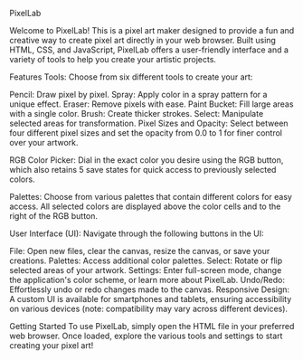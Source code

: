 PixelLab

Welcome to PixelLab! This is a pixel art maker designed to provide a fun and creative way to create pixel art directly in your web browser. Built using HTML, CSS, and JavaScript, PixelLab offers a user-friendly interface and a variety of tools to help you create your artistic projects.

Features
Tools: Choose from six different tools to create your art:

Pencil: Draw pixel by pixel.
Spray: Apply color in a spray pattern for a unique effect.
Eraser: Remove pixels with ease.
Paint Bucket: Fill large areas with a single color.
Brush: Create thicker strokes.
Select: Manipulate selected areas for transformation.
Pixel Sizes and Opacity: Select between four different pixel sizes and set the opacity from 0.0 to 1 for finer control over your artwork.

RGB Color Picker: Dial in the exact color you desire using the RGB button, which also retains 5 save states for quick access to previously selected colors.

Palettes: Choose from various palettes that contain different colors for easy access. All selected colors are displayed above the color cells and to the right of the RGB button.

User Interface (UI): Navigate through the following buttons in the UI:

File: Open new files, clear the canvas, resize the canvas, or save your creations.
Palettes: Access additional color palettes.
Select: Rotate or flip selected areas of your artwork.
Settings: Enter full-screen mode, change the application's color scheme, or learn more about PixelLab.
Undo/Redo: Effortlessly undo or redo changes made to the canvas.
Responsive Design: A custom UI is available for smartphones and tablets, ensuring accessibility on various devices (note: compatibility may vary across different devices).

Getting Started
To use PixelLab, simply open the HTML file in your preferred web browser. Once loaded, explore the various tools and settings to start creating your pixel art!